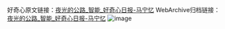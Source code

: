 好奇心原文链接：[夜光的公路_智能_好奇心日报-马宁忆](https://www.qdaily.com/articles/88.html)
WebArchive归档链接：[夜光的公路_智能_好奇心日报-马宁忆](http://web.archive.org/web/20190623145130/https://www.qdaily.com/articles/88.html)
![image](http://ww3.sinaimg.cn/large/007d5XDply1g3v3x7m0hfj30u03hf4qd)